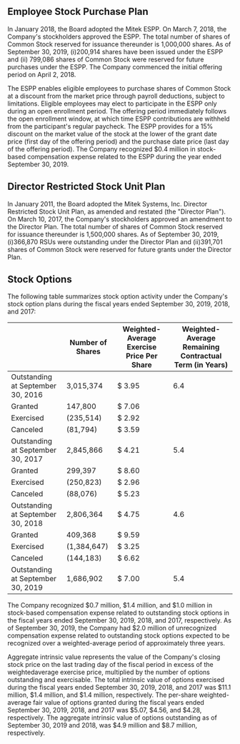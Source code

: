 ## Employee Stock Purchase Plan

In January 2018, the Board adopted the Mitek ESPP. On March 7, 2018, the Company's stockholders approved the ESPP. The total number of shares of Common Stock reserved for issuance thereunder is 1,000,000 shares. As of September 30, 2019, (i)200,914 shares have been issued under the ESPP and (ii) 799,086 shares of Common Stock were reserved for future purchases under the ESPP. The Company commenced the initial offering period on April 2, 2018.

The ESPP enables eligible employees to purchase shares of Common Stock at a discount from the market price through payroll deductions, subject to limitations. Eligible employees may elect to participate in the ESPP only during an open enrollment period. The offering period immediately follows the open enrollment window, at which time ESPP contributions are withheld from the participant's regular paycheck. The ESPP provides for a 15% discount on the market value of the stock at the lower of the grant date price (first day of the offering period) and the purchase date price (last day of the offering period). The Company recognized $0.4 million in stock-based compensation expense related to the ESPP during the year ended September 30, 2019.

## Director Restricted Stock Unit Plan

In January 2011, the Board adopted the Mitek Systems, Inc. Director Restricted Stock Unit Plan, as amended and restated (the "Director Plan"). On March 10, 2017, the Company's stockholders approved an amendment to the Director Plan. The total number of shares of Common Stock reserved for issuance thereunder is 1,500,000 shares. As of September 30, 2019, (i)366,870 RSUs were outstanding under the Director Plan and (ii)391,701 shares of Common Stock were reserved for future grants under the Director Plan.

## Stock Options

The following table summarizes stock option activity under the Company's stock option plans during the fiscal years ended September 30, 2019, 2018, and 2017:

|                                   | Number of Shares   | Weighted- Average Exercise Price Per Share   | Weighted- Average Remaining Contractual Term (in Years)   |
|-----------------------------------|--------------------|----------------------------------------------|-----------------------------------------------------------|
| Outstanding at September 30, 2016 | 3,015,374          | $ 3.95                                       | 6.4                                                       |
| Granted                           | 147,800            | $ 7.06                                       |                                                           |
| Exercised                         | (235,514)          | $ 2.92                                       |                                                           |
| Canceled                          | (81,794)           | $ 3.59                                       |                                                           |
| Outstanding at September 30, 2017 | 2,845,866          | $ 4.21                                       | 5.4                                                       |
| Granted                           | 299,397            | $ 8.60                                       |                                                           |
| Exercised                         | (250,823)          | $ 2.96                                       |                                                           |
| Canceled                          | (88,076)           | $ 5.23                                       |                                                           |
| Outstanding at September 30, 2018 | 2,806,364          | $ 4.75                                       | 4.6                                                       |
| Granted                           | 409,368            | $ 9.59                                       |                                                           |
| Exercised                         | (1,384,647)        | $ 3.25                                       |                                                           |
| Canceled                          | (144,183)          | $ 6.62                                       |                                                           |
| Outstanding at September 30, 2019 | 1,686,902          | $ 7.00                                       | 5.4                                                       |

The Company recognized $0.7 million, $1.4 million, and $1.0 million in stock-based compensation expense related to outstanding stock options in the fiscal years ended September 30, 2019, 2018, and 2017, respectively. As of September 30, 2019, the Company had $2.0 million of unrecognized compensation expense related to outstanding stock options expected to be recognized over a weighted-average period of approximately three years.

Aggregate intrinsic value represents the value of the Company's closing stock price on the last trading day of the fiscal period in excess of the weightedaverage exercise price, multiplied by the number of options outstanding and exercisable. The total intrinsic value of options exercised during the fiscal years ended September 30, 2019, 2018, and 2017 was $11.1 million, $1.4 million, and $1.4 million, respectively. The per-share weighted-average fair value of options granted during the fiscal years ended September 30, 2019, 2018, and 2017 was $5.07, $4.56, and $4.28, respectively. The aggregate intrinsic value of options outstanding as of September 30, 2019 and 2018, was $4.9 million and $8.7 million, respectively.